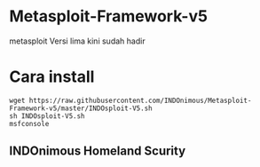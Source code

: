 # Metasploit-Framework-v5
metasploit Versi lima kini sudah hadir
<br>
# Cara install

```fish
wget https://raw.githubusercontent.com/INDOnimous/Metasploit-Framework-v5/master/INDOsploit-V5.sh
sh INDOsploit-V5.sh
msfconsole 
```
## INDOnimous Homeland Scurity
